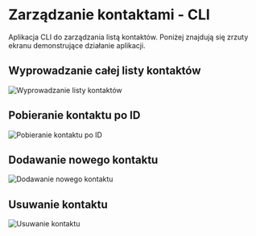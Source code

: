# Zarządzanie kontaktami - CLI

Aplikacja CLI do zarządzania listą kontaktów. Poniżej znajdują się zrzuty ekranu demonstrujące działanie aplikacji.

## Wyprowadzanie całej listy kontaktów

![Wyprowadzanie listy kontaktów](https://ibb.co/p1vq6QF)

## Pobieranie kontaktu po ID

![Pobieranie kontaktu po ID](https://ibb.co/nctWjkh)

## Dodawanie nowego kontaktu

![Dodawanie nowego kontaktu](https://ibb.co/8MGmXPH)

## Usuwanie kontaktu

![Usuwanie kontaktu](https://ibb.co/mh4pGRj)